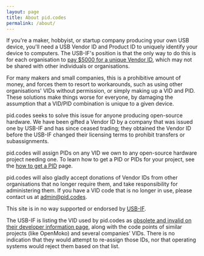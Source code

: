 ```yaml
---
layout: page
title: About pid.codes
permalink: /about/
---
```


If you're a maker, hobbyist, or startup company producing your own USB device, you'll need a USB Vendor ID and Product ID to uniquely identify your device to computers. The USB-IF's position is that the only way to do this is for each organisation to [pay $5000 for a unique Vendor ID](http://www.usb.org/developers/vendor/), which may not be shared with other individuals or organisations.

For many makers and small companies, this is a prohibitive amount of money, and forces them to resort to workarounds, such as using other organisations' VIDs without permission, or simply making up a VID and PID. These solutions make things worse for everyone, by damaging the assumption that a VID/PID combination is unique to a given device.

pid.codes seeks to solve this issue for anyone producing open-source hardware. We have been gifted a Vendor ID by a company that was issued one by USB-IF and has since ceased trading; they obtained the Vendor ID before the USB-IF changed their licensing terms to prohibit transfers or subassignments.

pid.codes will assign PIDs on any VID we own to any open-source hardware project needing one. To learn how to get a PID or PIDs for your project, see the [how to get a PID](/howto/) page.

pid.codes will also gladly accept donations of Vendor IDs from other organisations that no longer require them, and take responsibility for administering them. If you have a VID code that is no longer in use, please contact us at [admin@pid.codes](mailto:admin@pid.codes).

This site is in no way supported or endorsed by [USB-IF](http://www.usb.org/).

The USB-IF is listing the VID used by pid.codes as [obsolete and invalid on their developer information page](https://www.usb.org/developers), along with the code points of similar projects (like OpenMoko) and several companies' VIDs. There is no indication that they would attempt to re-assign those IDs, nor that operating systems would reject them based on that list.